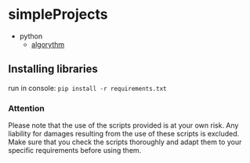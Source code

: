 # simpleProjects

- python
  - [algorythm](./python/algorythm.pyw)

## Installing libraries

run in console: `pip install -r requirements.txt`

### Attention

Please note that the use of the scripts provided is at your own risk. Any liability for damages resulting from the use of these scripts is excluded. Make sure that you check the scripts thoroughly and adapt them to your specific requirements before using them.
